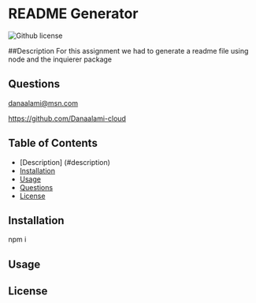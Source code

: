# README Generator

![Github license](https://img.shields.io/badge/license-MIT-blue.svg)

##Description
For this assignment we had to generate a readme file using node and the inquierer package 

  
## Questions
danaalami@msn.com

https://github.com/Danaalami-cloud
 
## Table of Contents
* [Description] (#description)
* [Installation](#installation)
* [Usage](##Usage)
* [Questions](##questions)
* [License](##licence)


## Installation
npm i

## Usage


## License

    